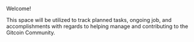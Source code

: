 Welcome!

This space will be utilized to track planned tasks, ongoing job, and accomplishments with regards to helping manage and contributing to the Gitcoin Community.
